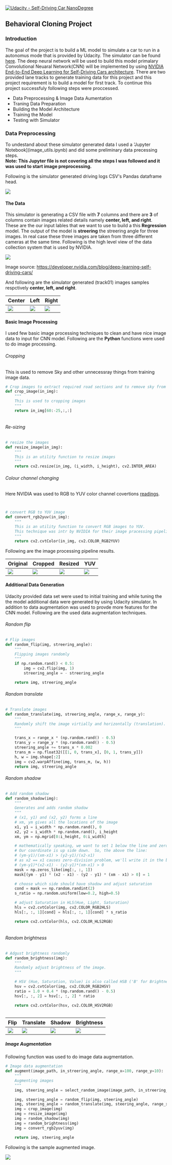 [![Udacity - Self-Driving Car NanoDegree](https://s3.amazonaws.com/udacity-sdc/github/shield-carnd.svg)](http://www.udacity.com/drive)

Behavioral Cloning Project
---

### Introduction
The goal of the project is to build a ML model to simulate a car to run in a autonomus mode that is provided by Udacity. The simulator can be found [here](https://github.com/udacity/self-driving-car-sim). The deep neural network will be used to build this model primalary Convolutional Neuaral Network(CNN) will be implemented by using [NVIDIA End-to-End Deep Learning for Self-Driving Cars architecture](https://developer.nvidia.com/blog/deep-learning-self-driving-cars/). There are two provided lane tracks to generate training data for this project and this project requirement is to build a model for first track. To continue this project successfuly following steps were proccessed.

* Data Preprocessing & Image Data Aumentation
* Traning Data Preparation
* Building the Model Architecture
* Training the Model
* Testing with Simulator

### Data Preprocessing
To undestand about these simulator generated data I used a 'Jupyter Notebook](image_utils.ipynb) and did some preliminary data precessing steps.  
**Note: This Jupyter file is not covering all the steps I was followed and it was used to start image preprocessing.**

Following is the simulator generated driving logs CSV's Pandas dataframe head.

![](resources/data-look-a-like.png)

#### The Data
This simulator is generating a CSV file with **7** columns and there are **3** of columns contain images related details namely **center, left, and right**. These are the our input lables that we want to use to build a this **Regression** model. The output of the model is **streering** the streering angle for three images. In real case these three images are taken from three different cameras at the same time.  Following is the high level view of the data collection system that is used by NVIDIA.

![](resources/data-collection-system-624x411.png)

Image source: https://developer.nvidia.com/blog/deep-learning-self-driving-cars/

And following are the simulator generated (track01) images samples respctively **center, left, and right**.

Center | Left | Right|
-------|------|------|
![](resources/center.png)| ![](resources/left.png) |![](resources/right.png)|  

#### Basic Image Processing
I used few basic image processing techniques to clean and have nice image data to input for CNN model. Following are the **Python** functions were used to do image processing.

###### Cropping
This is used to remove Sky and other unnecessray things from training image data.

```python
# Crop images to extract required road sections and to remove sky from the road
def crop_image(in_img):
    """
    This is used to cropping images 
    """
    return in_img[60:-25,:,:]
    
```    

###### Re-sizing

```python
# resize the images
def resize_image(in_img):
    """
    This is an utility function to resize images
    """
    return cv2.resize(in_img, (i_width, i_height), cv2.INTER_AREA)

```

###### Colour channel changing
Here NVIDIA was used to RGB to YUV color channel covertions [readings](https://en.wikipedia.org/wiki/YUV).

```python


# convert RGB to YUV image
def convert_rgb2yuv(in_img):
    """
    This is an utility function to convert RGB images to YUV.
    This technique was intr by NVIDIA for their image pracessing pipeline
    """
    return cv2.cvtColor(in_img, cv2.COLOR_RGB2YUV)
```

Following are the image processing pipeline results.

Original | Cropped | Resized | YUV|
---------|---------|---------|----|
![](resources/right.png)| ![](resources/croped.png)| ![](resources/resized.png) | ![](resources/yuv.png)|

#### Additional Data Generation
Udacity provided data set were used to initial training and while tuning the the model additional data were generated by using Udacity simulator. In addition to  data augmentation was used to provde more features for the CNN model. Following are the used data augmentation techniques.

###### Random flip

```python
# Flip images
def random_flip(img, streering_angle):
    """
    Flipping images randomly
    """
    if np.random.rand() < 0.5:
        img = cv2.flip(img, 1)
        streering_angle = - streering_angle

    return img, streering_angle
```

###### Random translate

```python
# Translate images
def random_translate(img, streering_angle, range_x, range_y):
    """
    Randomly shift the image virtially and horizontally (translation).
    """

    trans_x = range_x * (np.random.rand() - 0.5)
    trans_y = range_y * (np.random.rand() - 0.5)
    streering_angle += trans_x * 0.002
    trans_m = np.float32([[1, 0, trans_x], [0, 1, trans_y]])
    h, w = img.shape[:2]
    img = cv2.warpAffine(img, trans_m, (w, h))
    return img, streering_angle

```

###### Random shadow

```python
# Add random shadow
def random_shadow(img):
    """
    Generates and adds random shadow
    """
    # (x1, y1) and (x2, y2) forms a line
    # xm, ym gives all the locations of the image
    x1, y1 = i_width * np.random.rand(), 0
    x2, y2 = i_width * np.random.rand(), i_height
    xm, ym = np.mgrid[0:i_height, 0:i_width]

    # mathematically speaking, we want to set 1 below the line and zero otherwise
    # Our coordinate is up side down.  So, the above the line:
    # (ym-y1)/(xm-x1) > (y2-y1)/(x2-x1)
    # as x2 == x1 causes zero-division problem, we'll write it in the below form:
    # (ym-y1)*(x2-x1) - (y2-y1)*(xm-x1) > 0
    mask = np.zeros_like(img[:, :, 1])
    mask[(ym - y1) * (x2 - x1) - (y2 - y1) * (xm - x1) > 0] = 1

    # choose which side should have shadow and adjust saturation
    cond = mask == np.random.randint(2)
    s_ratio = np.random.uniform(low=0.2, high=0.5)

    # adjust Saturation in HLS(Hue, Light, Saturation)
    hls = cv2.cvtColor(img, cv2.COLOR_RGB2HLS)
    hls[:, :, 1][cond] = hls[:, :, 1][cond] * s_ratio

    return cv2.cvtColor(hls, cv2.COLOR_HLS2RGB)
    
```

###### Random brightness

```python
# Adgust brightness randomly
def random_brightness(img):
    """
    Randomly adjust brightness of the image.
    """

    # HSV (Hue, Saturation, Value) is also called HSB ('B' for Brightness).
    hsv = cv2.cvtColor(img, cv2.COLOR_RGB2HSV)
    ratio = 1.0 + 0.4 * (np.random.rand() - 0.5)
    hsv[:, :, 2] = hsv[:, :, 2] * ratio

    return cv2.cvtColor(hsv, cv2.COLOR_HSV2RGB)
    
```
Flip| Translate | Shadow | Brightness|
----|-----------|--------|-----------|
![](resources/flip.png)| ![](resources/translate.png)| ![](resources/shaddow.png) | ![](resources/brightness.png)| 

##### Image Augmentation

Following function was used to do image data augmentation.

```python
# Image data augmentation
def augment(image_path, in_streering_angle, range_x=100, range_y=10):
    """
    Augmenting images
    """
    img, steering_angle = select_random_image(image_path, in_streering_angle)

    img, steering_angle = random_flip(img, steering_angle)
    img, steering_angle = random_translate(img, steering_angle, range_x, range_y)
    img = crop_image(img)
    img = resize_image(img)
    img = random_shadow(img)
    img = random_brightness(img)
    img = convert_rgb2yuv(img)

    return img, steering_angle
```

Following is the sample augmented image.

![](resources/augmented.png) 
